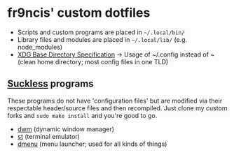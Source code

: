 # fr9ncis' custom dotfiles

- Scripts and custom programs are placed in `~/.local/bin/`
-  Library files and modules are placed in `~/.local/lib/` (e.g. node_modules)
- [XDG Base Directory Specification](https://specifications.freedesktop.org/basedir-spec/basedir-spec-latest.html) -> Usage of ~/.config instead of ~ (clean home directory; most config files in one TLD)

## [Suckless](https://suckless.org/) programs

These programs do not have 'configuration files' but are modified via their respectable header/source files and then recompiled. Just clone my custom forks and ```sudo make install``` and you're good to go.

- [dwm](https://github.com/fr9ncis/dwm) (dynamic window manager)
- [st](https://github.com/fr9ncis/st) (terminal emulator)
- [dmenu](https://github.com/fr9ncis/dmenu) (menu launcher; used for all kinds of things)
